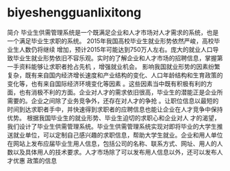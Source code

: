 # biyeshengguanlixitong
简介
毕业生供需管理系统是一个既满足企业和人才市场对人才需求的系统，也是一个满足毕业生求职的系统。 2015年我国高校毕业生就业形势依然严峻，高校毕业生人数仍将继续
增加，预计2015年可能达到750万人左右。庞大的就业人口导致毕业生就业形势依旧不容乐观。实时的了解企业和人才市场的招聘信息，掌握第一手资料能够让求职者抢占先机
，增强就业机会。 影响我国就业形势的因素纷繁复杂，既有来自国内经济增长速度和产业结构的变化、人口年龄结构和生育政策的变化等，也有来自国际经济环境变化等因素
。这些因素当中既有积极有利的方面，也有消极不利的方面。企业对人才的需求依旧很高，毕业生的潜能正是企业所需要的。企业之间除了业务竞争外，还存在对人才的争抢
。让职位信息以最短的时间到达求职者手中，并快速得到求职者的应聘信息也能让企业在人才竞争中保持优势。 根据我国毕业生的就业形势、毕业生迫切的求职心和企业对人
才的渴望，我们设计了毕业生供需管理系统。毕业生供需管理系统实现对即将毕业的大学生推送就业单位，可以定制自己感兴趣的求职信息，帮助大学生就业。企业和用人单位
在网站上发布应届毕业生用人信息，包括公司的名称、联系方式、网址、用人的人数以及具体用人的技术要求。人才市场除了可以发布用人信息以外，还可以发布人才优惠
政策的信息
